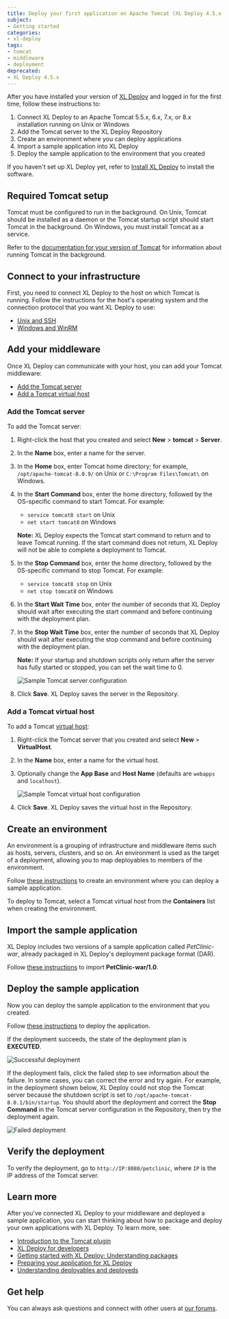 ```yaml
---
title: Deploy your first application on Apache Tomcat (XL Deploy 4.5.x or earlier)
subject:
- Getting started
categories:
- xl-deploy
tags:
- tomcat
- middleware
- deployment
deprecated:
- XL Deploy 4.5.x
---
```


After you have installed your version of [XL Deploy](http://xebialabs.com/products/xl-deploy) and logged in for the first time, follow these instructions to:

1. Connect XL Deploy to an Apache Tomcat 5.5.x, 6.x, 7.x, or 8.x installation running on Unix or Windows
1. Add the Tomcat server to the XL Deploy Repository
1. Create an environment where you can deploy applications
1. Import a sample application into XL Deploy
1. Deploy the sample application to the environment that you created

If you haven't set up XL Deploy yet, refer to [Install XL Deploy](/xl-deploy/how-to/install-xl-deploy.html) to install the software.

## Required Tomcat setup

Tomcat must be configured to run in the background. On Unix, Tomcat should be installed as a daemon or the Tomcat startup script should start Tomcat in the background. On Windows, you must install Tomcat as a service.

Refer to the [documentation for your version of Tomcat](http://tomcat.apache.org/) for information about running Tomcat in the background.

## Connect to your infrastructure

First, you need to connect XL Deploy to the host on which Tomcat is running. Follow the instructions for the host's operating system and the connection protocol that you want XL Deploy to use:

* [Unix and SSH](/xl-deploy/how-to/connect-xl-deploy-to-your-infrastructure.html#connect-to-a-unix-host-using-ssh)
* [Windows and WinRM](/xl-deploy/how-to/connect-xl-deploy-to-your-infrastructure.html#connect-to-a-windows-host-using-winrm)

## Add your middleware

Once XL Deploy can communicate with your host, you can add your Tomcat middleware:

* [Add the Tomcat server](#add-the-tomcat-server)
* [Add a Tomcat virtual host](#add-a-tomcat-virtual-host)

### Add the Tomcat server

To add the Tomcat server:

1. Right-click the host that you created and select **New** > **tomcat** > **Server**.
2. In the **Name** box, enter a name for the server.
3. In the 	**Home** box, enter Tomcat home directory; for example, `/opt/apache-tomcat-8.0.9/` on Unix or `C:\Program Files\Tomcat\` on Windows.
4. In the **Start Command** box, enter the home directory, followed by the OS-specific command to start Tomcat. For example:
      * `service tomcat8 start` on Unix
      * `net start tomcat8` on Windows

      **Note:** XL Deploy expects the Tomcat start command to return and to leave Tomcat running. If the start command does not return, XL Deploy will not be able to complete a deployment to Tomcat.

5. In the **Stop Command** box, enter the home directory, followed by the 0S-specific command to stop Tomcat. For example:
      * `service tomcat8 stop` on Unix
      * `net stop tomcat8` on Windows
6. In the **Start Wait Time** box, enter the number of seconds that XL Deploy should wait after executing the start command and before continuing with the deployment plan.
7. In the **Stop Wait Time** box, enter the number of seconds that XL Deploy should wait after executing the stop command and before continuing with the deployment plan.

      **Note:** If your startup and shutdown scripts only return after the server has fully started or stopped, you can set the wait time to 0.

      ![Sample Tomcat server configuration](images/xl-deploy-trial/xl_deploy_trial_tomcat_server.png)

8. Click **Save**. XL Deploy saves the server in the Repository.

### Add a Tomcat virtual host

To add a Tomcat [virtual host](http://tomcat.apache.org/tomcat-8.0-doc/virtual-hosting-howto.html):

1. Right-click the Tomcat server that you created and select **New** > **VirtualHost**.
2. In the **Name** box, enter a name for the virtual host.
3. Optionally change the **App Base** and **Host Name** (defaults are `webapps` and `localhost`).
 
      ![Sample Tomcat virtual host configuration](images/xl-deploy-trial/xl_deploy_trial_tomcat_virtual_host.png)

4. Click **Save**. XL Deploy saves the virtual host in the Repository.

## Create an environment

An environment is a grouping of infrastructure and middleware items such as hosts, servers, clusters, and so on. An environment is used as the target of a deployment, allowing you to map deployables to members of the environment.

Follow [these instructions](/xl-deploy/how-to/create-an-environment-in-xl-deploy.html) to create an environment where you can deploy a sample application.

To deploy to Tomcat, select a Tomcat virtual host from the **Containers** list when creating the environment.

## Import the sample application

XL Deploy includes two versions of a sample application called *PetClinic-war*, already packaged in XL Deploy's deployment package format (DAR).

Follow [these instructions](/xl-deploy/how-to/add-a-package-to-xl-deploy.html#import-a-package) to import **PetClinic-war/1.0**.

## Deploy the sample application

Now you can deploy the sample application to the environment that you created.

Follow [these instructions](/xl-deploy/how-to/deploy-an-application.html) to deploy the application.

If the deployment succeeds, the state of the deployment plan is **EXECUTED**.

![Successful deployment](images/xl-deploy-trial/xl_deploy_trial_tomcat_successful_deployment.png)

If the deployment fails, click the failed step to see information about the failure. In some cases, you can correct the error and try again. For example, in the deployment shown below, XL Deploy could not stop the Tomcat server because the shutdown script is set to `/opt/apache-tomcat-8.0.1/bin/startup`. You should abort the deployment and correct the **Stop Command** in the Tomcat server configuration in the Repository, then try the deployment again.

![Failed deployment](images/xl-deploy-trial/xl_deploy_trial_tomcat_failed_deployment.png)

## Verify the deployment

To verify the deployment, go to `http://IP:8080/petclinic`, where `IP` is the IP address of the Tomcat server.

## Learn more

After you've connected XL Deploy to your middleware and deployed a sample application, you can start thinking about how to package and deploy your own applications with XL Deploy. To learn more, see:

* [Introduction to the Tomcat plugin](/xl-deploy/concept/introduction-to-the-xl-deploy-tomcat-plugin.html)
* [XL Deploy for developers](/xl-deploy/concept/xl-deploy-for-developers.html)
* [Getting started with XL Deploy: Understanding packages](https://www.youtube.com/watch?v=dqeL45WGcKU)
* [Preparing your application for XL Deploy](/xl-deploy/concept/preparing-your-application-for-xl-deploy.html)
* [Understanding deployables and deployeds](/xl-deploy/concept/understanding-deployables-and-deployeds.html)

## Get help

You can always ask questions and connect with other users at [our forums](https://support.xebialabs.com/).
